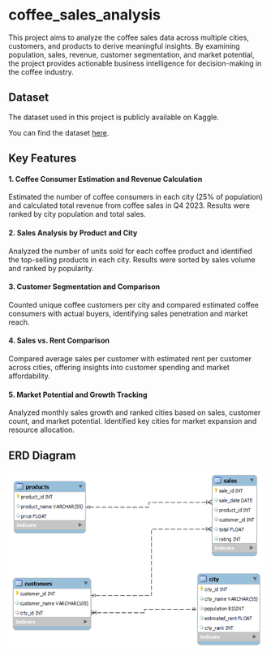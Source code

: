 # coffee_sales_analysis

This project aims to analyze the coffee sales data across multiple cities, customers, and products to derive meaningful insights. By examining population, sales, revenue, customer segmentation, and market potential, the project provides actionable business intelligence for decision-making in the coffee industry.


## Dataset

The dataset used in this project is publicly available on Kaggle.

You can find the dataset [here](https://www.kaggle.com/datasets/agungpambudi/trends-product-coffee-shop-sales-revenue-dataset).


## Key Features
#### 1. Coffee Consumer Estimation and Revenue Calculation
Estimated the number of coffee consumers in each city (25% of population) and calculated total revenue from coffee sales in Q4 2023. Results were ranked by city population and total sales.

#### 2. Sales Analysis by Product and City
Analyzed the number of units sold for each coffee product and identified the top-selling products in each city. Results were sorted by sales volume and ranked by popularity.

#### 3. Customer Segmentation and Comparison
Counted unique coffee customers per city and compared estimated coffee consumers with actual buyers, identifying sales penetration and market reach.

#### 4. Sales vs. Rent Comparison
Compared average sales per customer with estimated rent per customer across cities, offering insights into customer spending and market affordability.

#### 5. Market Potential and Growth Tracking
Analyzed monthly sales growth and ranked cities based on sales, customer count, and market potential. Identified key cities for market expansion and resource allocation.


## ERD Diagram

<p align="center">
  <img src="https://github.com/hsmanik/coffee_sales_analysis/blob/main/coffee_ERD.png" alt="ERD Diagram">
</p>
